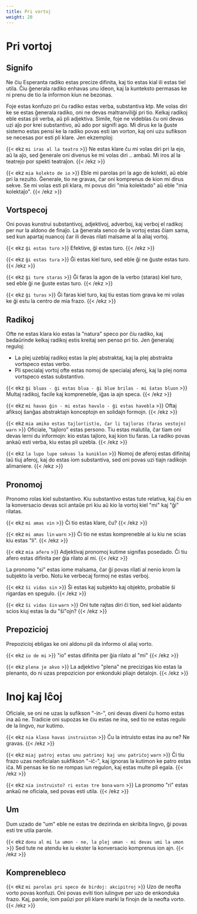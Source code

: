 ```yaml
---
title: Pri vortoj
weight: 20
---
```


# Pri vortoj

## Signifo

Ne ĉiu Esperanta radiko estas precize difinita, kaj tio estas kial ili estas tiel utila. Ĉiu ĝenerala radiko enhavas unu ideon, kaj la kunteksto permasas ke ni prenu de tio la informon kiun ne bezonas.

Foje estas konfuzo pri ĉu radiko estas verba, substantiva ktp. Me volas diri ke se estas ĝenerala radiko, oni ne devas maltranviliĝi pri tio. Kelkaj radikoj eble estas pli verba, aŭ pli adjektiva. Simile, foje ne videblas ĉu oni devas uzi aĵo por krei substantivo, aŭ ado por signifi ago. Mi dirus ke la ĝuste sistemo estas pensi ke la radiko povas esti ian vorton, kaj oni uzu sufikson se necesas por esti pli klare. Jen ekzemploj:

{{< ekz `mi iras al la teatro` >}}
Ne estas klare ĉu mi volas diri pri la ejo, aŭ la aĵo, sed ĝenerale oni divenus ke mi volas diri .. ambaŭ. Mi iros al la teatrejo por spekti teatraĵon.
{{< /ekz >}}

{{< ekz `mia kolekto de io` >}}
Eble mi parolas pri la ago de kolekti, aŭ eble pri la rezulto. Ĝenerale, tio ne gravas, ĉar oni komprenus de kion mi dirus sekve. Se mi volas esti pli klara, mi povus diri "mia kolektado" aŭ eble "mia kolektaĵo".
{{< /ekz >}}

## Vortspecoj

Oni povas kunstrui substantivoj, adjektivoj, adverboj, kaj verboj el radikoj per nur la aldono de finaĵo. La ĝenerala senco de la vortoj estas ĉiam sama, sed kun apartaj nuancoj ĉar ili devas rilati malsame al la aliaj vortoj.

{{< ekz `ĝi estas turo` >}}
Efektive, ĝi estas turo.
{{< /ekz >}}

{{< ekz `ĝi estas tura` >}}
Ĝi estas kiel turo, sed eble ĝi ne ĝuste estas turo.
{{< /ekz >}}

{{< ekz `ĝi ture staras` >}}
Ĝi faras la agon de la verbo (staras) kiel turo, sed eble ĝi ne ĝuste estas turo.
{{< /ekz >}}

{{< ekz `ĝi turas` >}}
Ĝi faras kiel turo, kaj tiu estas tiom grava ke mi volas ke ĝi estu la centro de mia frazo.
{{< /ekz >}}

## Radikoj

Ofte ne estas klara kio estas la "natura" speco por ĉiu radiko, kaj bedaŭrinde kelkaj radikoj estis kreitaj sen penso pri tio. Jen ĝeneralaj reguloj:

* La plej uzeblaj radikoj estas la plej abstraktaj, kaj la plej abstrakta vortspeco estas verbo.
* Pli specialaj vortoj ofte estas nomoj de specialaj aferoj, kaj la plej noma vortspeco estas substantivo.

{{< ekz `ĝi bluas - ĝi estas blua - ĝi blue brilas - mi ŝatas bluon` >}}
Multaj radikoj, facile kaj kompreneble, iĝas ia ajn speca.
{{< /ekz >}}

{{< ekz `mi havas ĝin - mi estas havulo - ĝi estas havebla` >}}
Oftaj afiksoj ŝanĝas abstraktajn konceptojn en solidajn formojn.
{{< /ekz >}}

{{< ekz `mia amiko estas tajlor(ist)o, ĉar li tajloras (faras vestojn)` `warn` >}}
Oficiale, "tajloro" estas persono. Tiu estas malutila, ĉar tiam oni devas lerni du informojn: kio estas tajloro, kaj kion tiu faras. La radiko povas ankaŭ esti verba, kiu estas pli uzebla.
{{< /ekz >}}

{{< ekz `la lupo lupe sekvas la kuniklon` >}}
Nomoj de aferoj estas difinitaj laŭ tiuj aferoj, kaj do estas iom substantiva, sed oni povas uzi tiajn radikojn alimaniere.
{{< /ekz >}}

## Pronomoj

Pronomo rolas kiel substantivo. Kiu substantivo estas tute relativa, kaj ĉiu en la konversacio devas scii antaŭe pri kiu aŭ kio la vortoj kiel "mi" kaj "ĝi" rilatas.

{{< ekz `mi amas vin` >}}
Ĉi tio estas klare, ĉu?
{{< /ekz >}}

{{< ekz `mi amas lin` `warn` >}}
Ĉi tio ne estas kompreneble al iu kiu ne scias kiu estas "li".
{{< /ekz >}}

{{< ekz `mia afero` >}}
Adjektivaj pronomoj kutime signifas posedado. Ĉi tiu afero estas difinita per ĝia rilato al mi.
{{< /ekz >}}

La pronomo "si" estas iome malsama, ĉar ĝi povas rilati al nenio krom la subjekto la verbo. Notu ke verbecaj formoj ne estas verboj.

{{< ekz `ŝi vidas sin` >}}
Ŝi estas kaj subjekto kaj objekto, probable ŝi rigardas en spegulo.
{{< /ekz >}}

{{< ekz `ŝi vidas ŝin` `warn` >}}
Oni tute rajtas diri ĉi tion, sed kiel aŭdanto scios kiuj estas la du "ŝi"ojn?
{{< /ekz >}}

## Prepozicioj

Prepozicioj ebligas ke oni aldonu pli da informo ol aliaj vorto.

{{< ekz `io de mi` >}}
"io" estas difinita per ĝia rilato al "mi"
{{< /ekz >}}

{{< ekz `plena je akvo` >}}
La adjektivo "plena" ne precizigas kio estas la plenanto, do ni uzas prepozicion por enkonduki pliajn detalojn.
{{< /ekz >}}

# Inoj kaj Iĉoj

Oficiale, se oni ne uzas la sufikson "-in-", oni devas diveni ĉu homo estas ina aŭ ne. Tradicie oni supozas ke ĉiu estas ne ina, sed tio ne estas regulo de la lingvo, nur kutimo.

{{< ekz `nia klaso havas instruiston` >}}
Ĉu la intruisto estas ina au ne? Ne gravas.
{{< /ekz >}}

{{< ekz `miaj patroj estas unu patrinoj kaj unu patriĉoj` `warn` >}}
Ĉi tiu frazo uzas neoficialan sukfikson "-iĉ-", kaj ignoras la kutimon ke patro estas iĉa. Mi pensas ke tio ne rompas iun regulon, kaj estas multe pli egala.
{{< /ekz >}}

{{< ekz `nia instruisto? ri estas tre bona` `warn` >}}
La pronomo "ri" estas ankaŭ ne oficiala, sed povas esti utila.
{{< /ekz >}}

## Um

Dum uzado de "um" eble ne estas tre dezirinda en skribita lingvo, ĝi povas esti tre utila parole.

{{< ekz `donu al mi la umon - ne, la plej uman - mi devas umi la umon` >}}
Sed tute ne atendu ke iu ekster la konversacio komprenus ion ajn.
{{< /ekz >}}

## Komprenebleco

{{< ekz `mi parolas pri speco de birdoj: akcipitroj` >}}
Uzo de neofta vorto povas konfuzi. Oni povas eviti tion iulingve per uzo de enkonduka frazo. Kaj, parole, iom paŭzi por pli klare marki la finojn de la neofta vorto.
{{< /ekz >}}
